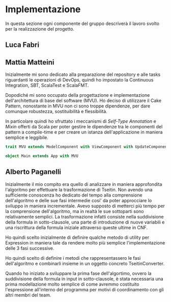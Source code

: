 # Implementazione

In questa sezione ogni componente del gruppo descriverà il lavoro svolto per la realizzazione del progetto.

## Luca Fabri

## Mattia Matteini
Inizialmente mi sono dedicato alla preparazione del repository e
alle tasks riguardanti le operazioni di DevOps, quindi ho impostato la Continuous Integration,
SBT, ScalaTest e ScalaFMT.

Dopodiché mi sono occupato della progettazione e implementazione dell'architettura di base del software (MVU).
Ho deciso di utilizzare il Cake Pattern, nonostante in MVU non ci sono troppe dipendenze, per dare comunque robustezza, sostituibilità e flessibilità.

In particolare quindi ho sfruttato i meccanismi di _Self-Type Annotation_ e _Mixin_ offerti da Scala per poter 
gestire le dipendenze tra le componenti del pattern a compile-time e per creare un istanza dell'applicazione in maniera semplice e leggibile.

```scala
trait MVU extends ModelComponent with ViewComponent with UpdateComponent

object Main extends App with MVU
```

## Alberto Paganelli

Inizialmente il mio compito era quello di analizzare in maniera approfondita l'algoritmo per effettuare la trasformazione di Tseitin. 
Non avendo una sufficiente conoscenza ho dedicato del tempo alla comprensione dell'algoritmo e delle sue fasi intermedie cosi' da poter approcciare lo sviluppo in maniera incrementale. 
Avevo supposto di metterci più tempo per la comprensione dell'algoritmo, ma in realtà le sue sottoparti sono relativamente semplici. La trasformazione infatti consiste nella suddivisione della formula in sotto-clausole, una parte di introduzione di nuove variabili e una riscrittura della formula iniziale attraverso queste ultime in CNF.

Ho quindi scelto inizialmente di definire qualche metodo di utility per Expression in maniera tale da rendere molto più semplice l'implementazione delle 3 fasi successive.

Ho quindi scelto di definire i metodi che rappresentassero le fasi dell'algoritmo e combinarli insieme in un oggetto concreto TseitinConverter. 

Quando ho iniziato a sviluppare la prima fase dell'algortimo, ovvero la suddivisione della formula in input in sotto-clausole, è stata necessaria una prima modellazione molto semplice di come avremmo costituito l'espressione all'interno del programma per motivi di coordinamento con gli altri membri del team.


